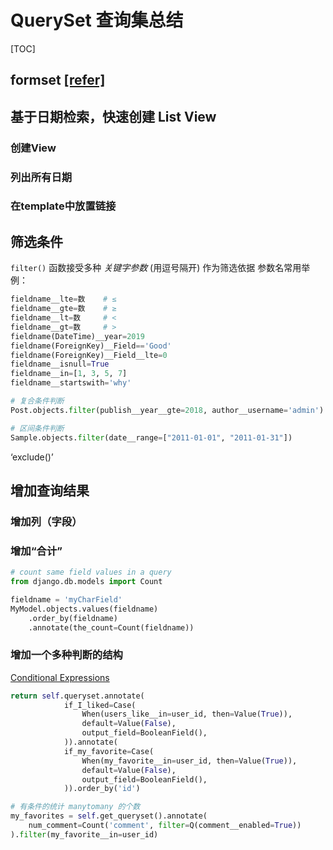 # QuerySet 查询集总结

[TOC]

## formset [[refer]](https://docs.djangoproject.com/en/2.1/topics/forms/modelforms/#model-formsets)

## 基于日期检索，快速创建 List View 
### 创建View
### 列出所有日期
### 在template中放置链接

## 筛选条件
`filter()` 函数接受多种 *关键字参数* (用逗号隔开) 作为筛选依据
参数名常用举例：

```python
fieldname__lte=数    # ≤
fieldname__gte=数    # ≥
fieldname__lt=数     # <
fieldname__gt=数     # >
fieldname(DateTime)__year=2019
fieldname(ForeignKey)__Field=='Good'
fieldname(ForeignKey)__Field__lte=0
fieldname__isnull=True
fieldname__in=[1, 3, 5, 7]
fieldname__startswith='why'
```

```python
# 复合条件判断
Post.objects.filter(publish__year__gte=2018, author__username='admin')

# 区间条件判断
Sample.objects.filter(date__range=["2011-01-01", "2011-01-31"])
```

‘exclude()’

## 增加查询结果

### 增加**列**（字段）
### 增加“合计”
```python
# count same field values in a query
from django.db.models import Count

fieldname = 'myCharField'
MyModel.objects.values(fieldname)
    .order_by(fieldname)
    .annotate(the_count=Count(fieldname))
```

### 增加一个多种判断的结构
[Conditional Expressions](https://docs.djangoproject.com/en/2.1/ref/models/conditional-expressions/)

```python
return self.queryset.annotate(
            if_I_liked=Case(
                When(users_like__in=user_id, then=Value(True)),
                default=Value(False),
                output_field=BooleanField(),
            )).annotate(
            if_my_favorite=Case(
                When(my_favorite__in=user_id, then=Value(True)),
                default=Value(False),
                output_field=BooleanField(),
            )).order_by('id')
```


```python
# 有条件的统计 manytomany 的个数
my_favorites = self.get_queryset().annotate(
    num_comment=Count('comment', filter=Q(comment__enabled=True))
).filter(my_favorite__in=user_id)
```